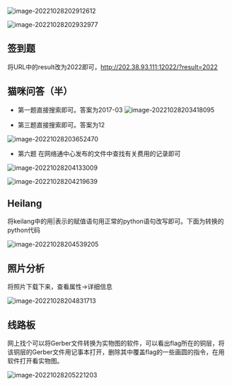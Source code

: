 ![image-20221028202912612](https://gitee.com/aweary/img/raw/master/img/image-20221028202912612.png)

![image-20221028202932977](https://gitee.com/aweary/img/raw/master/img/image-20221028202932977.png)

## 签到题

将URL中的result改为2022即可，http://202.38.93.111:12022/?result=2022

## 猫咪问答（半）



- 第一题直接搜索即可。答案为2017-03
  ![image-20221028203418095](https://gitee.com/aweary/img/raw/master/img/image-20221028203418095.png)

- 第三题直接搜索即可。答案为12

![image-20221028203652470](https://gitee.com/aweary/img/raw/master/img/image-20221028203652470.png)

- 第六题 在网络通中心发布的文件中查找有关费用的记录即可

![image-20221028204133009](https://gitee.com/aweary/img/raw/master/img/image-20221028204133009.png)

![image-20221028204219639](https://gitee.com/aweary/img/raw/master/img/image-20221028204219639.png)

## Heilang

将keilang中的用|表示的赋值语句用正常的python语句改写即可。下面为转换的python代码



![image-20221028204539205](https://gitee.com/aweary/img/raw/master/img/image-20221028204539205.png)



## 照片分析

将照片下载下来，查看属性->详细信息

![image-20221028204831713](https://gitee.com/aweary/img/raw/master/img/image-20221028204831713.png)

## 线路板

网上找个可以将Gerber文件转换为实物图的软件，可以看出flag所在的铜层，将该铜层的Gerber文件用记事本打开，删除其中覆盖flag的一些画圆的指令，在用软件打开看实物图。

![image-20221028205221203](https://gitee.com/aweary/img/raw/master/img/image-20221028205221203.png)
